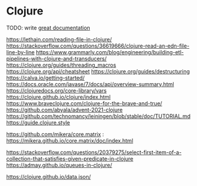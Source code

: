 # Clojure

TODO: write [great documentation](http://jacobian.org/writing/what-to-write/)

<https://lethain.com/reading-file-in-clojure/>
<https://stackoverflow.com/questions/36619666/clojure-read-an-edn-file-line-by-line>
<https://www.grammarly.com/blog/engineering/building-etl-pipelines-with-clojure-and-transducers/>
<https://clojure.org/guides/threading_macros>
<https://clojure.org/api/cheatsheet>
<https://clojure.org/guides/destructuring>
<https://calva.io/getting-started/>
<https://docs.oracle.com/javase/7/docs/api/overview-summary.html>
<https://clojuredocs.org/core-library/vars>
<https://clojure.github.io/clojure/index.html>
<https://www.braveclojure.com/clojure-for-the-brave-and-true/>
<https://github.com/abyala/advent-2021-clojure>
<https://github.com/technomancy/leiningen/blob/stable/doc/TUTORIAL.md>
<https://guide.clojure.style>

<https://github.com/mikera/core.matrix> : <https://mikera.github.io/core.matrix/doc/index.html>

<https://stackoverflow.com/questions/20379275/select-first-item-of-a-collection-that-satisfies-given-predicate-in-clojure>
<https://admay.github.io/queues-in-clojure/>

<https://clojure.github.io/data.json/>
